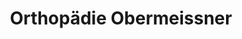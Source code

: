 ---
title: "Orthopädie Obermeissner"
url: /stockerau/orthopaedie-obermeissner/
shop: Sanitätshaus
---